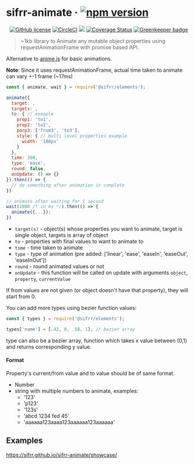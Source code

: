 # sifrr-animate · [![npm version](https://img.shields.io/npm/v/@sifrr/animate.svg)](https://www.npmjs.com/package/@sifrr/animate)
<p align="center">
  <a href="https://github.com/sifrr/sifrr-animate/blob/master/LICENSE"><img src="https://img.shields.io/badge/license-MIT-blue.svg?style=flat-square" alt="GitHub license" /></a>
  <a href="https://circleci.com/gh/sifrr/sifrr-animate"><img alt="CircleCI" src="https://img.shields.io/circleci/project/github/sifrr/sifrr-animate/master.svg?logo=circleci&style=flat-square" /></a>
  <a href="https://app.fossa.io/projects/git%2Bgithub.com%2Fsifrr%2Fsifrr-animate?ref=badge_small" alt="FOSSA Status"><img src="https://app.fossa.io/api/projects/git%2Bgithub.com%2Fsifrr%2Fsifrr-animate.svg?type=small"/></a>
  <a href="https://coveralls.io/github/sifrr/sifrr-animate?branch=master"><img src="https://img.shields.io/coveralls/github/sifrr/sifrr-animate.svg?style=flat-square" alt="Coverage Status" /></a>
  <a href="https://greenkeeper.io/"><img src="https://badges.greenkeeper.io/sifrr/sifrr-animate.svg?style=flat-square" alt="Greenkeeper badge" /></a>
</p>

> ~1kb library to Animate any mutable object properties using requestAnimationFrame with promise based API.

Alternative to [anime.js](https://github.com/juliangarnier/anime) for basic animations.

**Note**: Since it uses requestAnimationFrame, actual time taken to animate can vary +-1 frame (~17ms)

```js
const { animate, wait } = require('@sifrr/elements');

animate({
  target: ,
  targets: ,
  to: { // exmaple
    prop1: 'to1',
    prop2: 'to2',
    porp3: ['from3', 'to3'],
    style: { // multi level properties example
      width: '100px'
    }
  },
  time: 300,
  type: 'ease',
  round: false,
  onUpdate: () => {}
}).then(() => {
  // do something after animation is complete
})

// animate after waiting for 1 second
wait(1000 /* in ms */).then(() => {
  animate({...});
})
```

-   `target(s)` - object(s) whose properties you want to animate, target is single object, targets is array of object
-   `to` - properties with final values to want to animate to
-   `time` - time taken to animate
-   `type` - type of animation (pre added: \['linear', 'ease', 'easeIn', 'easeOut', 'easeInOut'])
-   `round` - round animated values or not
-   `onUpdate` - this function will be called on update with arguments `object`, `property`, `currentValue`

If from values are not given (or object doesn't have that property), they will start from 0.

You can add more types using bezier function values:

```js
const { types } = require('@sifrr/elements');

types['name'] = [.42, 0, .58, 1]; // bezier array
```

type can also be a bezier array, function which takes x value between (0,1) and returns corresponding y value.

#### Format

Property's current/from value and to value should be of same format.

-   Number
-   string with multiple numbers to animate, examples:
    -   '123'
    -   'p123'
    -   '123s'
    -   'abcd 1234 fed 45'
    -   'aaaaaa123aaaa123aaaaaa123aaaaaa'

## Examples

<https://sifrr.github.io/sifrr-animate/showcase/>
